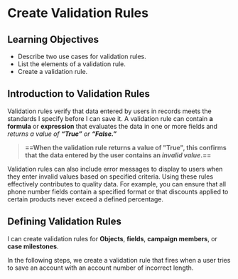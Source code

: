 # Create Validation Rules
## Learning Objectives


- Describe two use cases for validation rules.
- List the elements of a validation rule.
- Create a validation rule.

## Introduction to Validation Rules
Validation rules verify that data entered by users in records meets the standards I specify before I can save it.
 A validation rule can contain **a formula** or **expression** that evaluates the data in one or more fields and _returns a value of **“True”** or **“False.”**_
> **==When the validation rule returns a value of "True", this confirms that the data entered by the user contains an _invalid value_.==**

Validation rules can also include error messages to display to users when they enter invalid values based on specified criteria. Using these rules effectively contributes to quality data. For example, you can ensure that all phone number fields contain a specified format or that discounts applied to certain products never exceed a defined percentage.

## Defining Validation Rules
I can create validation rules for **Objects**, **fields**, **campaign members**, or **case milestones**.

In the following steps, we create a validation rule that fires when a user tries to save an account with an account number of incorrect length.